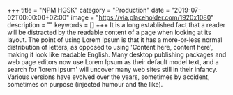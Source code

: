 +++
title = "NPM HGSK"
category = "Production"
date = "2019-07-02T00:00:00+02:00"
image = "https://via.placeholder.com/1920x1080"
description = ""
keywords = []
+++
It is a long established fact that a reader will be distracted by the readable content of a page when looking at its layout. The point of using Lorem Ipsum is that it has a more-or-less normal distribution of letters, as opposed to using 'Content here, content here', making it look like readable English. Many desktop publishing packages and web page editors now use Lorem Ipsum as their default model text, and a search for 'lorem ipsum' will uncover many web sites still in their infancy. Various versions have evolved over the years, sometimes by accident, sometimes on purpose (injected humour and the like).
